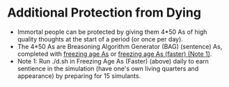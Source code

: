 # Additional Protection from Dying

* Immortal people can be protected by giving them 4*50 As of high quality thoughts at the start of a period (or once per day).
* The 4*50 As are Breasoning Algorithm Generator (BAG) (sentence) As, completed with <a href="https://github.com/luciangreen/Time_Machine/blob/main/Instructions%20to%20freeze%20age.txt">freezing age As</a> or <a href="https://github.com/luciangreen/Time_Machine/blob/main/Instructions%20to%20freeze%20age%20-%20T2B4%20(Faster).txt">freezing age As (faster) (Note 1)</a>.
* Note 1: Run ./d.sh in Freezing Age As (Faster) (above) daily to earn sentience in the simulation (have one's own living quarters and appearance) by preparing for 15 simulants.
